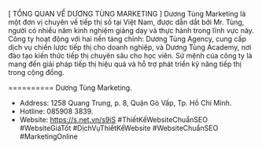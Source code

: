 [ TỔNG QUAN VỀ DƯƠNG TÙNG MARKETING ] 
Dương Tùng Marketing là một đơn vị chuyên về tiếp thị số tại Việt Nam, được dẫn dắt bởi Mr. Tùng, người có nhiều năm kinh nghiệm giảng dạy và thực hành trong lĩnh vực này. Công ty hoạt động với hai nền tảng chính: Dương Tùng Agency, cung cấp dịch vụ chiến lược tiếp thị cho doanh nghiệp, và Dương Tùng Academy, nơi đào tạo kiến thức tiếp thị chuyên sâu cho học viên. Sứ mệnh của công ty là mang đến giải pháp tiếp thị hiệu quả và hỗ trợ phát triển kỹ năng tiếp thị trong cộng đồng.

 ==========
 Dương Tùng Marketing.
 - Address: 1258 Quang Trung, p. 8, Quận Gò Vấp, Tp. Hồ Chí Minh.
 - Hotline: 085908 3839. 
- Website: https://s.net.vn/s9iS
 #ThiếtKếWebsiteChuẩnSEO #WebsiteGiáTốt #DịchVụThiếtKếWebsite #WebsiteChuẩnSEO #MarketingOnline
